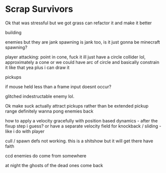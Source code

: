 # Scrap Survivors
Ok that was stressful but we got grass
can refactor it and make it better

building

enemies but they are jank
spawning is jank too, is it just gonna be minecraft spawning?

player attacking: point in cone, fuck it ill just have a circle collider lol, approximately a cone
or we could have arc of circle and basically constrain it like that
yea plus i can draw it

pickups


if mouse held less than a frame input doesnt occur?

glitched indestructable enemy lol.



Ok make suck actually attract pickups rather than be extended pickup range
definitely wanna pong enemies back

how to apply a velocity gracefully with position based dynamics - after the fixup step i guess?
or have a separate velocity field for knockback / sliding - like i do with player

cull / spawn defs not working.
this is a shitshow but it will get there have faith


ccd enemies do come from somewhere

at night the ghosts of the dead ones come back